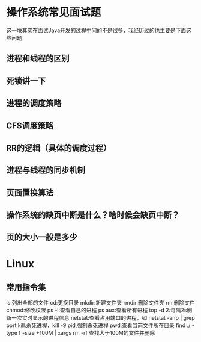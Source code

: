 # 操作系统常见面试题

这一块其实在面试Java开发的过程中问的不是很多，我经历过的也主要是下面这些问题

## 进程和线程的区别

## 死锁讲一下

## 进程的调度策略

## CFS调度策略

## RR的逻辑（具体的调度过程）

## 进程与线程的同步机制

## 页面置换算法

## 操作系统的缺页中断是什么？啥时候会缺页中断？

## 页的大小一般是多少

# Linux

## 常用指令集

ls:列出全部的文件 cd:更换目录 mkdir:新建文件夹 rmdir:删除文件夹 rm:删除文件 chmod:修改权限 ps -l:查看自己的进程 ps aux:查看所有进程 top -d 2:每隔2s刷新一次实时显示的进程信息 netstat:查看占用端口的进程，如 netstat -anp | grep port kill:杀死进程，kill -9 pid,强制杀死进程 pwd:查看当前文件所在目录
find ./ -type f -size +100M | xargs rm -rf  查找大于100M的文件并删除
